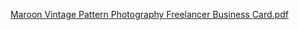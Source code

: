 [Maroon Vintage Pattern Photography Freelancer Business Card.pdf](https://github.com/LeenaAAlQasem/LeenaAAlQasem/files/7662215/Maroon.Vintage.Pattern.Photography.Freelancer.Business.Card.pdf)
